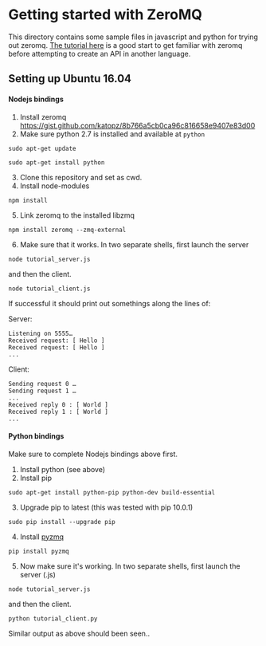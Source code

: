 # Getting started with ZeroMQ
This directory contains some sample files in javascript and python
for trying out zeromq. [The tutorial here](http://zguide.zeromq.org/page:all)
is a good start to get familiar with zeromq before attempting to create an API in another language.

## Setting up Ubuntu 16.04

#### Nodejs bindings
1. Install zeromq https://gist.github.com/katopz/8b766a5cb0ca96c816658e9407e83d00
2. Make sure python 2.7 is installed and available at `python`

```
sudo apt-get update
```

```
sudo apt-get install python
```

3. Clone this repository and set as cwd.
4. Install node-modules
```
npm install
```
5. Link zeromq to the installed libzmq
```
npm install zeromq --zmq-external
```

6. Make sure that it works. In two separate shells, first launch the server
```
node tutorial_server.js
```
and then the client.
```
node tutorial_client.js
```

If successful it should print out somethings along the lines of:

Server:
```
Listening on 5555…
Received request: [ Hello ]
Received request: [ Hello ]
...
```

Client:
```
Sending request 0 …
Sending request 1 …
...
Received reply 0 : [ World ]
Received reply 1 : [ World ]
...
```

#### Python bindings
Make sure to complete Nodejs bindings above first.

1. Install python (see above)
2. Install pip
```
sudo apt-get install python-pip python-dev build-essential
```
3. Upgrade pip to latest (this was tested with pip 10.0.1)
```
sudo pip install --upgrade pip
```
4. Install [pyzmq](http://zeromq.org/bindings:python)
```
pip install pyzmq
```
5. Now make sure it's working. In two separate shells, first launch the server (.js)
```
node tutorial_server.js
```
and then the client.
```
python tutorial_client.py
```

Similar output as above should been seen..